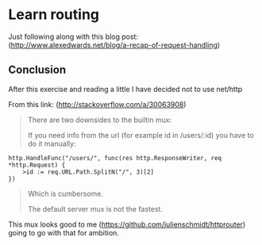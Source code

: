# Learn routing

Just following along with this blog post: (http://www.alexedwards.net/blog/a-recap-of-request-handling)

## Conclusion

After this exercise and reading a little I have decided not to use net/http

From this link: (http://stackoverflow.com/a/30063908)
>There are two downsides to the builtin mux:
>
>If you need info from the url (for example id in /users/:id) you have to do it manually:
```
http.HandleFunc("/users/", func(res http.ResponseWriter, req *http.Request) {
    >id := req.URL.Path.SplitN("/", 3)[2]
})
```
>Which is cumbersome.
>
>The default server mux is not the fastest.

This mux looks good to me (https://github.com/julienschmidt/httprouter) going to go with that for ambition.
